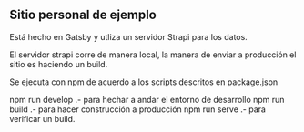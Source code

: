 ## Sitio personal de ejemplo
Está hecho en Gatsby y utliza un servidor Strapi para los datos.

El servidor strapi corre de manera local, la manera de enviar a producción 
el sitio es haciendo un build.

Se ejecuta con npm de acuerdo a los scripts descritos en package.json

npm run develop .- para hechar a andar el entorno de desarrollo
npm run build .- para hacer construcción a producción
npm run serve .- para verificar un build.